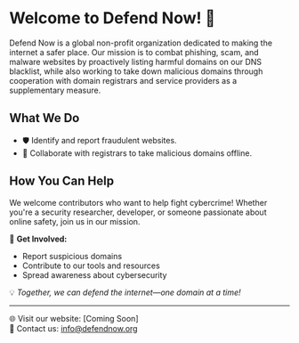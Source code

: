 # Welcome to Defend Now! 🚨

Defend Now is a global non-profit organization dedicated to making the internet a safer place. Our mission is to combat phishing, scam, and malware websites by proactively listing harmful domains on our DNS blacklist, while also working to take down malicious domains through cooperation with domain registrars and service providers as a supplementary measure.

## What We Do
- 🛡️ Identify and report fraudulent websites.
- 📢 Collaborate with registrars to take malicious domains offline.

## How You Can Help
We welcome contributors who want to help fight cybercrime! Whether you're a security researcher, developer, or someone passionate about online safety, join us in our mission.

📌 **Get Involved:**
- Report suspicious domains
- Contribute to our tools and resources
- Spread awareness about cybersecurity

💡 *Together, we can defend the internet—one domain at a time!*

---
🌐 Visit our website: [Coming Soon]  
📧 Contact us: [info@defendnow.org](mailto:info@defendnow.org)
